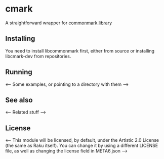 # cmark

A straightforward wrapper for [commonmark library](https://github.com/commonmark/cmark)

## Installing


You need to install libcommonmark first, either from source or installing
 libcmark-dev from repositories.

## Running

<-- Some examples, or pointing to a directory with them -->

## See also

<-- Related stuff -->

## License
<-- 
This module will be licensed, by default, under the Artistic 2.0 License (the same as Raku itself). You can change it by using a different LICENSE file, as well as changing the license field in META6.json -->
